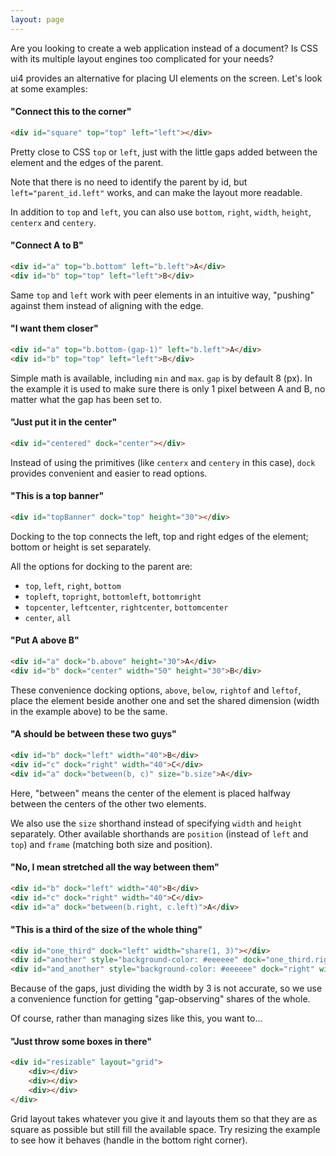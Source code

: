 ```yaml
---
layout: page
---
```


Are you looking to create a web application instead of a document?
Is CSS with its multiple layout engines too complicated for your needs? 

ui4 provides an alternative for placing UI elements on the screen. Let's look at some examples:

#### "Connect this to the corner"

```html example solid_sized
<div id="square" top="top" left="left"></div>
```

Pretty close to CSS `top` or `left`, just with the little gaps added between the element and the
edges of the parent.

Note that there is no need to identify the parent by id, but `left="parent_id.left"` works, and can
make the layout more readable.

In addition to `top` and `left`, you can also use `bottom`, `right`, `width`, `height`, `centerx`
and `centery`.

#### "Connect A to B"

```html example solid_sized
<div id="a" top="b.bottom" left="b.left">A</div>
<div id="b" top="top" left="left">B</div>
```

Same `top` and `left` work with peer elements in an intuitive way, "pushing" against them instead
of aligning with the edge.

#### "I want them closer"

```html example solid_sized
<div id="a" top="b.bottom-(gap-1)" left="b.left">A</div>
<div id="b" top="top" left="left">B</div>
```

Simple math is available, including `min` and `max`. `gap` is by default 8 (px). In the example it
is used to make sure there is only 1 pixel between A and B, no matter what the gap has been set to.

#### "Just put it in the center"

```html example solid_sized
<div id="centered" dock="center"></div>
```

Instead of using the primitives (like `centerx` and `centery` in this case), `dock` provides
convenient and easier to read options.

#### "This is a top banner"

```html example solid
<div id="topBanner" dock="top" height="30"></div>
```

Docking to the top connects the left, top and right edges of the element; bottom or height is set
separately.

All the options for docking to the parent are:
- `top`, `left`, `right`, `bottom`
- `topleft`, `topright`, `bottomleft`, `bottomright`
- `topcenter`, `leftcenter`, `rightcenter`, `bottomcenter`
- `center`, `all`

#### "Put A above B"

```html example solid 1
<div id="a" dock="b.above" height="30">A</div>
<div id="b" dock="center" width="50" height="30">B</div>
```

These convenience docking options, `above`, `below`, `rightof` and `leftof`, place the element
beside another one and set the shared dimension (width in the example above) to be the same.

#### "A should be between these two guys"

```html example solid 3
<div id="b" dock="left" width="40">B</div>
<div id="c" dock="right" width="40">C</div>
<div id="a" dock="between(b, c)" size="b.size">A</div>
```

Here, "between" means the center of the element is placed halfway between the centers of the other
two elements.

We also use the `size` shorthand instead of specifying `width` and `height` separately. Other
available shorthands are `position` (instead of `left` and `top`) and `frame` (matching both size
and position).

#### "No, I mean stretched all the way between them"

```html example solid 3
<div id="b" dock="left" width="40">B</div>
<div id="c" dock="right" width="40">C</div>
<div id="a" dock="between(b.right, c.left)">A</div>
```

#### "This is a third of the size of the whole thing"

```html example solid 1
<div id="one_third" dock="left" width="share(1, 3)"></div>
<div id="another" style="background-color: #eeeeee" dock="one_third.rightof" width="share(1, 3)"></div>
<div id="and_another" style="background-color: #eeeeee" dock="right" width="share(1, 3)"></div>
```

Because of the gaps, just dividing the width by 3 is not accurate, so we use a convenience function
for getting "gap-observing" shares of the whole.

Of course, rather than managing sizes like this, you want to...

#### "Just throw some boxes in there"

```html example solid_resizable
<div id="resizable" layout="grid">
    <div></div>
    <div></div>
    <div></div>
</div>
```

Grid layout takes whatever you give it and layouts them so that they are as square as possible but
still fill the available space. Try resizing the example to see how it behaves (handle in the
bottom right corner).